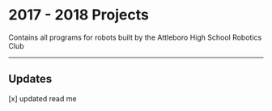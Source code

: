 # 2017 - 2018 Projects

<p> Contains all programs for robots built by the Attleboro High School Robotics Club </p>
<hr/>
<h2> Updates </h2>
[x] updated read me
